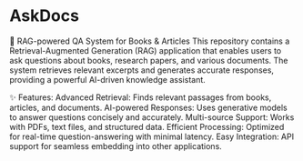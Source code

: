 # AskDocs

📖 RAG-powered QA System for Books & Articles
This repository contains a Retrieval-Augmented Generation (RAG) application that enables users to ask questions about books, research papers, and various documents. The system retrieves relevant excerpts and generates accurate responses, providing a powerful AI-driven knowledge assistant.

✨ Features:
Advanced Retrieval: Finds relevant passages from books, articles, and documents.
AI-powered Responses: Uses generative models to answer questions concisely and accurately.
Multi-source Support: Works with PDFs, text files, and structured data.
Efficient Processing: Optimized for real-time question-answering with minimal latency.
Easy Integration: API support for seamless embedding into other applications.
